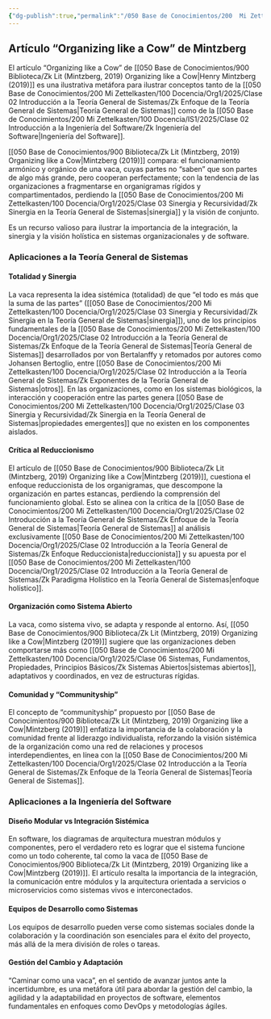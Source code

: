 ```yaml
---
{"dg-publish":true,"permalink":"/050 Base de Conocimientos/200  Mi Zettelkasten/040 Teoría General de Sistemas (TGS)/Zk Artículo “Organizing like a Cow” de Mintzberg/","tags":["digitalGarden"]}
---
```


## Artículo “Organizing like a Cow” de Mintzberg

El artículo “Organizing like a Cow” de [[050 Base de Conocimientos/900 Biblioteca/Zk Lit (Mintzberg, 2019) Organizing like a Cow\|Henry Mintzberg (2019)]] es una ilustrativa metáfora para ilustrar conceptos tanto de la [[050 Base de Conocimientos/200  Mi Zettelkasten/100 Docencia/Org1/2025/Clase 02 Introducción a la Teoría General de Sistemas/Zk Enfoque de la Teoría General de Sistemas\|Teoría General de Sistemas]] como de la [[050 Base de Conocimientos/200  Mi Zettelkasten/100 Docencia/IS1/2025/Clase 02 Introducción a la Ingeniería del Software/Zk Ingeniería del Software\|Ingeniería del Software]]. 

[[050 Base de Conocimientos/900 Biblioteca/Zk Lit (Mintzberg, 2019) Organizing like a Cow\|Mintzberg (2019)]] compara: el funcionamiento armónico y orgánico de una vaca, cuyas partes no “saben” que son partes de algo más grande, pero cooperan perfectamente; con la tendencia de las organizaciones a fragmentarse en organigramas rígidos y compartimentados, perdiendo la [[050 Base de Conocimientos/200  Mi Zettelkasten/100 Docencia/Org1/2025/Clase 03 Sinergia y Recursividad/Zk Sinergia en la Teoría General de Sistemas\|sinergia]] y la visión de conjunto.

Es un recurso valioso para ilustrar la importancia de la integración, la sinergia y la visión holística en sistemas organizacionales y de software.

### Aplicaciones a la Teoría General de Sistemas

#### Totalidad y Sinergia
La vaca representa la idea sistémica (totalidad) de que “el todo es más que la suma de las partes” ([[050 Base de Conocimientos/200  Mi Zettelkasten/100 Docencia/Org1/2025/Clase 03 Sinergia y Recursividad/Zk Sinergia en la Teoría General de Sistemas\|sinergia]]), uno de los principios fundamentales de la [[050 Base de Conocimientos/200  Mi Zettelkasten/100 Docencia/Org1/2025/Clase 02 Introducción a la Teoría General de Sistemas/Zk Enfoque de la Teoría General de Sistemas\|Teoría General de Sistemas]] desarrollados por von Bertalanffy y retomados por autores como Johansen Bertoglio, entre [[050 Base de Conocimientos/200  Mi Zettelkasten/100 Docencia/Org1/2025/Clase 02 Introducción a la Teoría General de Sistemas/Zk Exponentes de la Teoría General de Sistemas\|otros]]. En las organizaciones, como en los sistemas biológicos, la interacción y cooperación entre las partes genera [[050 Base de Conocimientos/200  Mi Zettelkasten/100 Docencia/Org1/2025/Clase 03 Sinergia y Recursividad/Zk Sinergia en la Teoría General de Sistemas\|propiedades emergentes]] que no existen en los componentes aislados.

#### Crítica al Reduccionismo
El artículo de [[050 Base de Conocimientos/900 Biblioteca/Zk Lit (Mintzberg, 2019) Organizing like a Cow\|Mintzberg (2019)]], cuestiona el enfoque reduccionista de los organigramas, que descompone la organización en partes estancas, perdiendo la comprensión del funcionamiento global. Esto se alinea con la crítica de la [[050 Base de Conocimientos/200  Mi Zettelkasten/100 Docencia/Org1/2025/Clase 02 Introducción a la Teoría General de Sistemas/Zk Enfoque de la Teoría General de Sistemas\|Teoría General de Sistemas]] al análisis exclusivamente [[050 Base de Conocimientos/200  Mi Zettelkasten/100 Docencia/Org1/2025/Clase 02 Introducción a la Teoría General de Sistemas/Zk Enfoque Reduccionista\|reduccionista]] y su apuesta por el [[050 Base de Conocimientos/200  Mi Zettelkasten/100 Docencia/Org1/2025/Clase 02 Introducción a la Teoría General de Sistemas/Zk Paradigma Holístico en la Teoría General de Sistemas\|enfoque holístico]].

#### Organización como Sistema Abierto
La vaca, como sistema vivo, se adapta y responde al entorno. Así, [[050 Base de Conocimientos/900 Biblioteca/Zk Lit (Mintzberg, 2019) Organizing like a Cow\|Mintzberg (2019)]] sugiere que las organizaciones deben comportarse más como [[050 Base de Conocimientos/200  Mi Zettelkasten/100 Docencia/Org1/2025/Clase 06 Sistemas, Fundamentos, Propiedades, Principios Básicos/Zk Sistemas Abiertos\|sistemas abiertos]], adaptativos y coordinados, en vez de estructuras rígidas.

#### Comunidad y “Communityship”
El concepto de “communityship” propuesto por [[050 Base de Conocimientos/900 Biblioteca/Zk Lit (Mintzberg, 2019) Organizing like a Cow\|Mintzberg (2019)]] enfatiza la importancia de la colaboración y la comunidad frente al liderazgo individualista, reforzando la visión sistémica de la organización como una red de relaciones y procesos interdependientes, en línea con la [[050 Base de Conocimientos/200  Mi Zettelkasten/100 Docencia/Org1/2025/Clase 02 Introducción a la Teoría General de Sistemas/Zk Enfoque de la Teoría General de Sistemas\|Teoría General de Sistemas]].

### Aplicaciones a la Ingeniería del Software

#### Diseño Modular vs Integración Sistémica
En software, los diagramas de arquitectura muestran módulos y componentes, pero el verdadero reto es lograr que el sistema funcione como un todo coherente, tal como la vaca de [[050 Base de Conocimientos/900 Biblioteca/Zk Lit (Mintzberg, 2019) Organizing like a Cow\|Mintzberg (2019)]]. El artículo resalta  la importancia de la integración, la comunicación entre módulos y la arquitectura orientada a servicios o microservicios como sistemas vivos e interconectados.

#### Equipos de Desarrollo como Sistemas
Los equipos de desarrollo pueden verse como sistemas sociales donde la colaboración y la coordinación son esenciales para el éxito del proyecto, más allá de la mera división de roles o tareas.

#### Gestión del Cambio y Adaptación
“Caminar como una vaca”, en el sentido de avanzar juntos ante la incertidumbre, es una metáfora útil para abordar la gestión del cambio, la agilidad y la adaptabilidad en proyectos de software, elementos fundamentales en enfoques como DevOps y metodologías ágiles.
